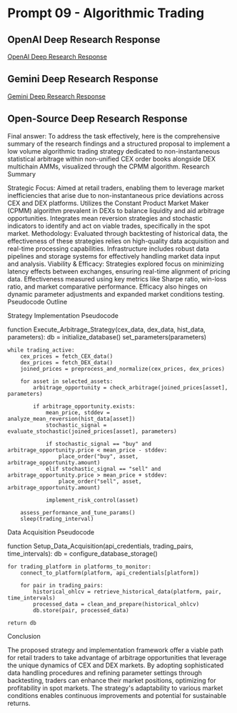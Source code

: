 # Prompt 09 - Algorithmic Trading

## OpenAI Deep Research Response

[OpenAI Deep Research Response](https://chatgpt.com/share/67a8fb0a-9ea0-8013-b58a-650930449ec8)

## Gemini Deep Research Response

[Gemini Deep Research Response](https://docs.google.com/document/d/1Y0tUX596vQn3793j0KxulKKmLuROBwf_LNHvzz5Dvr8/edit?usp=sharing)

## Open-Source Deep Research Response

Final answer:
To address the task effectively, here is the comprehensive summary of the research findings and a structured proposal to implement a low volume algorithmic trading strategy dedicated to non-instantaneous statistical arbitrage within non-unified CEX order books alongside DEX multichain AMMs, visualized through the CPMM algorithm.
Research Summary

Strategic Focus:
Aimed at retail traders, enabling them to leverage market inefficiencies that arise due to non-instantaneous price deviations across CEX and DEX platforms.
Utilizes the Constant Product Market Maker (CPMM) algorithm prevalent in DEXs to balance liquidity and aid arbitrage opportunities.
Integrates mean reversion strategies and stochastic indicators to identify and act on viable trades, specifically in the spot market.
Methodology:
Evaluated through backtesting of historical data, the effectiveness of these strategies relies on high-quality data acquisition and real-time processing capabilities.
Infrastructure includes robust data pipelines and storage systems for effectively handling market data input and analysis.
Viability & Efficacy:
Strategies explored focus on minimizing latency effects between exchanges, ensuring real-time alignment of pricing data.
Effectiveness measured using key metrics like Sharpe ratio, win-loss ratio, and market comparative performance.
Efficacy also hinges on dynamic parameter adjustments and expanded market conditions testing.
Pseudocode Outline

Strategy Implementation Pseudocode

function Execute_Arbitrage_Strategy(cex_data, dex_data, hist_data, parameters):
db = initialize_database()
set_parameters(parameters)

    while trading_active:
        cex_prices = fetch_CEX_data()
        dex_prices = fetch_DEX_data()
        joined_prices = preprocess_and_normalize(cex_prices, dex_prices)

        for asset in selected_assets:
            arbitrage_opportunity = check_arbitrage(joined_prices[asset], parameters)

            if arbitrage_opportunity.exists:
                mean_price, stddev = analyze_mean_reversion(hist_data[asset])
                stochastic_signal = evaluate_stochastic(joined_prices[asset], parameters)

                if stochastic_signal == "buy" and arbitrage_opportunity.price < mean_price - stddev:
                    place_order("buy", asset, arbitrage_opportunity.amount)
                elif stochastic_signal == "sell" and arbitrage_opportunity.price > mean_price + stddev:
                    place_order("sell", asset, arbitrage_opportunity.amount)

                implement_risk_control(asset)

        assess_performance_and_tune_params()
        sleep(trading_interval)

Data Acquisition Pseudocode

function Setup_Data_Acquisition(api_credentials, trading_pairs, time_intervals):
db = configure_database_storage()

    for trading_platform in platforms_to_monitor:
        connect_to_platform(platform, api_credentials[platform])

        for pair in trading_pairs:
            historical_ohlcv = retrieve_historical_data(platform, pair, time_intervals)
            processed_data = clean_and_prepare(historical_ohlcv)
            db.store(pair, processed_data)

    return db

Conclusion

The proposed strategy and implementation framework offer a viable path for retail traders to take advantage of arbitrage opportunities that leverage the unique dynamics of CEX and DEX markets. By adopting sophisticated data handling procedures and refining parameter settings through backtesting, traders can enhance their market positions, optimizing for profitability in spot markets. The strategy's adaptability to various market conditions enables continuous improvements and potential for sustainable returns.

